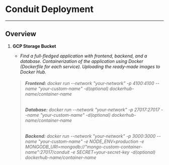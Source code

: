 # Conduit Deployment
***
## Overview

1. **GCP Storage Bucket**
   - *Find a full-fledged application with frontend, backend, and a database. Containerization of the application using Docker (Dockerfile for each service). Uploading the ready-made images to Docker Hub.*

    > ###### **Frontend:** docker run --network "your-network" -p 4100:4100 --name "your-custom-name" -d(optional) dockerhub-name/container-name
    > ###### **Database:** docker run --network "your-network" -p 27017:27017 --name "your-custom-name" -d(optional) dockerhub-name/container-name 
    > ###### **Backend:** docker run --network "your-network" -p 3000:3000 --name "your-custom-name" -e NODE_ENV=production -e MONGODB_URI=mongodb://"mongo-сustom-container-name":27017/conduit -e SECRET=your-secret-key -d(optional) dockerhub-name/container-name
